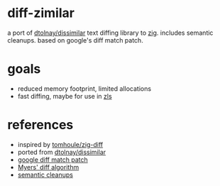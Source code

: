 # diff-zimilar

a port of [dtolnay/dissimilar](https://github.com/dtolnay/dissimilar/) text diffing library to [zig](https://ziglang.org/). includes semantic cleanups.  based on google's diff match patch. 

# goals

* reduced memory footprint, limited allocations
* fast diffing, maybe for use in [zls](https://github.com/zigtools/zls)

# references

* inspired by [tomhoule/zig-diff](https://github.com/tomhoule/zig-diff/)
* ported from [dtolnay/dissimilar](https://github.com/dtolnay/dissimilar/)
* [google diff match patch](https://github.com/google/diff-match-patch)
* [Myers' diff algorithm](https://neil.fraser.name/writing/diff/myers.pdf)
* [semantic cleanups](https://neil.fraser.name/writing/diff/)
